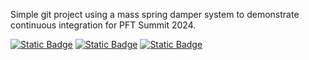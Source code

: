 Simple git project using a mass spring damper system to demonstrate 
continuous integration for PFT Summit 2024.

[![Static Badge](https://img.shields.io/badge/PFT-Workshop-blue)](https://acampbel.github.io/Mass-Spring-Damper-PFT-2024)
[![Static Badge](https://img.shields.io/badge/MATLAB-Test_Results-orange)](https://acampbel.github.io/Mass-Spring-Damper-PFT-2024/win64/test-results)
[![Static Badge](https://img.shields.io/badge/MATLAB-Code_Coverage-green)](https://acampbel.github.io/Mass-Spring-Damper-PFT-2024/win64/coverage)
